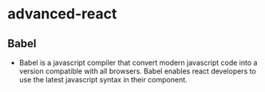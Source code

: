 # advanced-react


## Babel
- Babel is a javascript compiler that convert modern javascript code into a version compatible with all browsers. Babel enables react developers to use the latest javascript syntax in their component.